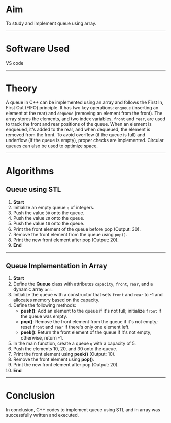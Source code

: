 <h1>Aim</h1>
<p>To study and implement queue using array.</p>
<hr>
<h1>Software Used</h1>
<p>VS code</p>
<hr>
<h1>Theory</h1>
<p>A queue in C++ can be implemented using an array and follows the First In, First Out (FIFO) principle. It has two key operations: <code>enqueue</code> (inserting an element at the rear) and <code>dequeue</code> (removing an element from the front). The array stores the elements, and two index variables, <code>front</code> and <code>rear</code>, are used to track the front and rear positions of the queue. When an element is enqueued, it's added to the rear, and when dequeued, the element is removed from the front. To avoid overflow (if the queue is full) and underflow (if the queue is empty), proper checks are implemented. Circular queues can also be used to optimize space.</p>
<hr>
<h1>Algorithms</h1>
<h2>Queue using STL</h2>
<ol>
        <li><b>Start</b></li>
        <li>Initialize an empty queue <code>q</code> of integers.</li>
        <li>Push the value <code>30</code> onto the queue.</li>
        <li>Push the value <code>20</code> onto the queue.</li>
        <li>Push the value <code>10</code> onto the queue.</li>
        <li>Print the front element of the queue before pop (Output: 30).</li>
        <li>Remove the front element from the queue using <code>pop()</code>.</li>
        <li>Print the new front element after pop (Output: 20).</li>
        <li><b>End</b></li>
</ol>
<hr>
<h2>Queue Implementation in Array</h2>
<ol>
        <li><b>Start</b></li>
        <li>Define the <b>Queue</b> class with attributes <code>capacity</code>, <code>front</code>, <code>rear</code>, and a dynamic array <code>arr</code>.</li>
        <li>Initialize the queue with a constructor that sets <code>front</code> and <code>rear</code> to -1 and allocates memory based on the capacity.</li>
        <li>Define the following methods:
            <ul>
                <li><b>push()</b>: Add an element to the queue if it's not full; initialize <code>front</code> if the queue was empty.</li>
                <li><b>pop()</b>: Remove the front element from the queue if it's not empty; reset <code>front</code> and <code>rear</code> if there's only one element left.</li>
                <li><b>peek()</b>: Return the front element of the queue if it's not empty; otherwise, return -1.</li>
            </ul>
        </li>
        <li>In the main function, create a queue <code>q</code> with a capacity of 5.</li>
        <li>Push the elements 10, 20, and 30 onto the queue.</li>
        <li>Print the front element using <b>peek()</b> (Output: 10).</li>
        <li>Remove the front element using <b>pop()</b>.</li>
        <li>Print the new front element after pop (Output: 20).</li>
        <li><b>End</b></li>
</ol>
<hr>
<h1>Conclusion</h1>
<p>In conclusion, C++ codes to implement queue using STL and in array was successfully written and executed.</p>
